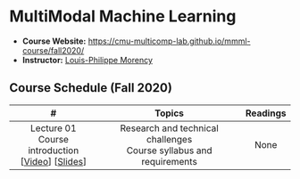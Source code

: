 # MultiModal Machine Learning

- **Course Website:** https://cmu-multicomp-lab.github.io/mmml-course/fall2020/
- **Instructor:** [Louis-Philippe Morency](https://www.cs.cmu.edu/~morency/)

## Course Schedule (Fall 2020)

|#|Topics|Readings|
|:---:|:---:|:---:|
|Lecture 01<br>Course introduction<br>[[Video]()] [[Slides]()]|Research and technical challenges<br>Course syllabus and requirements|None|
